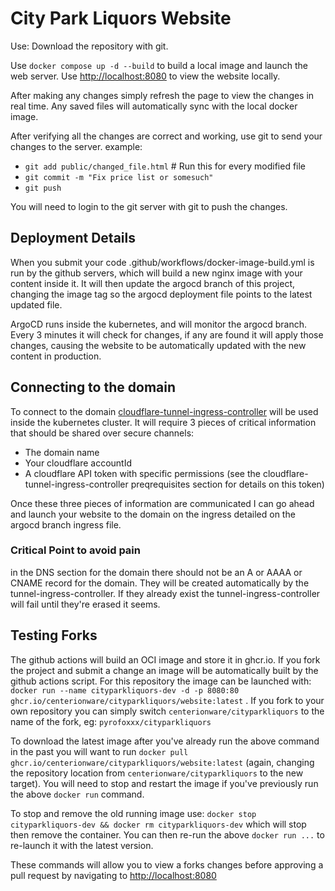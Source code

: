 # City Park Liquors Website

Use: Download the repository with git.

Use `docker compose up -d --build` to build a local image and launch the web server. Use [http://localhost:8080](http://localhost:8080/) to view the website locally.

After making any changes simply refresh the page to view the changes in real time. Any saved files will automatically sync with the local docker image.

After verifying all the changes are correct and working, use git to send your changes to the server.
example:

* `git add public/changed_file.html` # Run this for every modified file
* `git commit -m "Fix price list or somesuch"`
* `git push`


You will need to login to the git server with git to push the changes.


## Deployment Details

When you submit your code .github/workflows/docker-image-build.yml is run by the github servers, which will build a new nginx image with your content inside it. It will then update the argocd branch of this project, changing the image tag so the argocd deployment file points to the latest updated file. 

ArgoCD runs inside the kubernetes, and will monitor the argocd branch. Every 3 minutes it will check for changes, if any are found it will apply those changes, causing the website to be automatically updated with the new content in production.

## Connecting to the domain

To connect to the domain [cloudflare-tunnel-ingress-controller](https://github.com/STRRL/cloudflare-tunnel-ingress-controller) will be used inside the kubernetes cluster. It will require 3 pieces of critical information that should be shared over secure channels:

* The domain name
* Your cloudflare accountId 
* A cloudflare API token with specific permissions (see the cloudflare-tunnel-ingress-controller preqrequisites section for details on this token)

Once these three pieces of information are communicated I can go ahead and launch your website to the domain on the ingress detailed on the argocd branch ingress file.

### Critical Point to avoid pain

in the DNS section for the domain there should not be an A or AAAA or CNAME record for the domain. They will be created automatically by the tunnel-ingress-controller. If they already exist the tunnel-ingress-controller will fail until they're erased it seems.

## Testing Forks

The github actions will build an OCI image and store it in ghcr.io. If you fork the project and submit a change an image will be automatically built by the github actions script. For this repository the image can be launched with:
`docker run --name cityparkliquors-dev -d -p 8080:80 ghcr.io/centerionware/cityparkliquors/website:latest` . If you fork to your own repository you can simply switch `centerionware/cityparkliquors` to the name of the fork, eg: `pyrofoxxx/cityparkliquors`

To download the latest image after you've already run the above command in the past you will want to run `docker pull ghcr.io/centerionware/cityparkliquors/website:latest` (again, changing the repository location from `centerionware/cityparkliquors` to the new target). You will need to stop and restart the image if you've previously run the above `docker run` command.

To stop and remove the old running image use: 
`docker stop cityparkliquors-dev && docker rm cityparkliquors-dev` which will stop then remove the container. You can then re-run the above `docker run ...` to re-launch it with the latest version.

These commands will allow you to view a forks changes before approving a pull request by navigating to [http://localhost:8080](http://localhost:8080)


